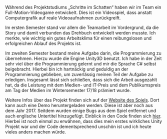Während des Projektstudiums „Schritte im Schatten“ haben wir im Team ein Full-Motion-Videogame entwickelt. 
Dies ist ein Videospiel, dass anstatt Computergrafik auf reale Videoaufnahmen zurückgreift.

Im ersten Semester stand vor allem die Teamarbeit im Vordergrund, da die Story und damit verbunden das Drehbuch entwickelt werden musste. 
Ich merkte, wie wichtig ein gutes Arbeitsklima für einen reibungslosen und erfolgreichen Ablauf des Projekts ist.

Im zweiten Semester bestand meine Aufgabe darin, die Programmierung zu übernehmen. Hierzu wurde die Engine Unity3D benutzt. 
Ich habe in der Zeit sehr viel über die Programmierung gelernt und mir die Sprache C# selbst beigebracht. 
Hierbei bin ich hartnäckig und geduldig an der Programmierung geblieben, um zuverlässig meinen Teil der Aufgabe zu erledigen.
Insgesamt lässt sich schließen, dass sich die Arbeit ausgezahlt hat, da die Leistung mit dem Medien- und IT-Preis und dem Publikumspreis am Tag der Medien im Wintersemester 17/18 prämiert wurde.

Weitere Infos über das Projekt finden sich auf der [Website des Spiels](https://schritte-im-schatten.de/). Dort kann auch eine Demo heruntergeladen werden.
Diese ist aber noch aus dem Jahr 2017. Seitdem wurden einige Bugs aus dem Spiel entfernet und auch englische Untertitel hinzugefügt. 
Einblick in den Code finden sich [hier](https://github.com/P34nut/Schritte-im-Schatten/tree/main). 
Hierbei ist noch einmal zu erwähnen, dass dies mein erstes wirkliches Unity Projekt war und der Code dementsprechend unschön ist und ich heute vieles anders machen würde. 
